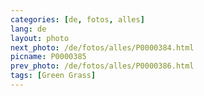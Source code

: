 ```yaml
---
categories: [de, fotos, alles]
lang: de
layout: photo
next_photo: /de/fotos/alles/P0000384.html
picname: P0000385
prev_photo: /de/fotos/alles/P0000386.html
tags: [Green Grass]
---
```

